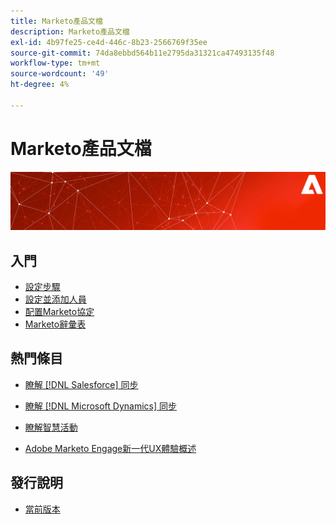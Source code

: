 ```yaml
---
title: Marketo產品文檔
description: Marketo產品文檔
exl-id: 4b97fe25-ce4d-446c-8b23-2566769f35ee
source-git-commit: 74da8ebbd564b11e2795da31321ca47493135f48
workflow-type: tm+mt
source-wordcount: '49'
ht-degree: 4%

---
```


# Marketo產品文檔

![](assets/marketo-docs-banner.jpg)

## 入門

* [設定步驟](/help/marketo/getting-started/setup/setup-steps.md)
* [設定並添加人員](/help/marketo/getting-started/quick-wins/get-set-up-and-add-a-person.md)
* [配置Marketo協定](/help/marketo/getting-started/setup/configure-protocols-for-marketo.md)
* [Marketo辭彙表](/help/marketo/getting-started/marketo-glossary.md)

## 熱門條目

* [瞭解 [!DNL Salesforce] 同步](/help/marketo/product-docs/crm-sync/salesforce-sync/understanding-the-salesforce-sync.md)

* [瞭解 [!DNL Microsoft Dynamics] 同步](/help/marketo/product-docs/crm-sync/microsoft-dynamics-sync/understanding-the-microsoft-dynamics-sync.md)

* [瞭解智慧活動](/help/marketo/product-docs/core-marketo-concepts/smart-campaigns/understanding-smart-campaigns.md)

* [Adobe Marketo Engage新一代UX體驗概述](/help/marketo/product-docs/marketo-engage-modern-ux/overview.md)

## 發行說明

* [當前版本](/help/marketo/release-notes/current.md)

